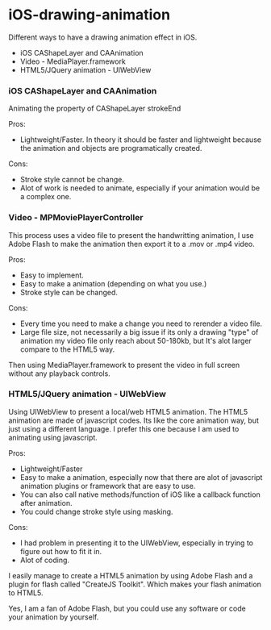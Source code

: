 iOS-drawing-animation
=====================

Different ways to have a drawing animation effect in iOS.


- iOS CAShapeLayer and CAAnimation
- Video - MediaPlayer.framework
- HTML5/JQuery animation - UIWebView


### iOS CAShapeLayer and CAAnimation

Animating the property of CAShapeLayer strokeEnd 

Pros:
- Lightweight/Faster. 
In theory it should be faster and lightweight because the animation and objects are programatically created.

Cons:
- Stroke style cannot be change.
- Alot of work is needed to animate, especially if your animation would be a complex one.

### Video - MPMoviePlayerController

This process uses a video file to present the handwritting animation, I use Adobe Flash to make the animation
then export it to a .mov or .mp4 video.

Pros: 
- Easy to implement.
- Easy to make a animation (depending on what you use.)
- Stroke style can be changed.

Cons:
- Every time you need to make a change you need to rerender a video file.
- Large file size, not necessarily a big issue if its only a drawing "type" of animation my video file only reach about  50-180kb, but It's alot larger compare to the HTML5 way.

Then using MediaPlayer.framework to present the video in full screen without any playback controls.

### HTML5/JQuery animation - UIWebView

Using UIWebView to present a local/web HTML5 animation. The HTML5 animation are made of javascript codes. Its like the core animation way, but just using a different language. I prefer this one because I am used to animating using javascript.

Pros:
- Lightweight/Faster
- Easy to make a animation, especially now that there are alot of javascript animation plugins or framework that are easy to use.
- You can also call native methods/function of iOS like a callback function after animation.
- You could change stroke style using masking.

Cons:
- I had problem in presenting it to the UIWebView, especially in trying to figure out how to fit it in.
- Alot of coding.

I easily manage to create a HTML5 animation by using Adobe Flash and a plugin for flash called "CreateJS Toolkit". Which makes your flash animation to HTML5.


Yes, I am a fan of Adobe Flash, but you could use any software or code your animation by yourself.
